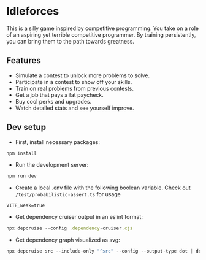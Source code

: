 # Idleforces

This is a silly game inspired by competitive programming. You take on a role of an aspiring yet terrible competitive programmer. By training persistently, you can bring them to the path towards greatness.

## Features

- Simulate a contest to unlock more problems to solve.
- Participate in a contest to show off your skills.
- Train on real problems from previous contests.
- Get a job that pays a fat paycheck.
- Buy cool perks and upgrades.
- Watch detailed stats and see yourself improve.

## Dev setup

- First, install necessary packages:

```javascript
npm install
```

- Run the development server:

```javascript
npm run dev
```

- Create a local .env file with the following boolean variable. Check out `/test/probabilistic-assert.ts` for usage

```env
VITE_weak=true
```

- Get dependency cruiser output in an eslint format:

```javascript
npx depcruise --config .dependency-cruiser.cjs
```

- Get dependency graph visualized as svg:

```javascript
npx depcruise src --include-only "^src" --config --output-type dot | dot -T svg > dependency-graph.svg
```

